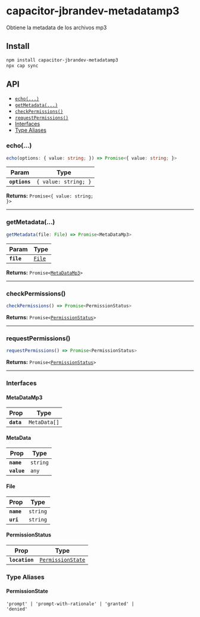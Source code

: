# capacitor-jbrandev-metadatamp3

Obtiene la metadata de los archivos mp3

## Install

```bash
npm install capacitor-jbrandev-metadatamp3
npx cap sync
```

## API

<docgen-index>

* [`echo(...)`](#echo)
* [`getMetadata(...)`](#getmetadata)
* [`checkPermissions()`](#checkpermissions)
* [`requestPermissions()`](#requestpermissions)
* [Interfaces](#interfaces)
* [Type Aliases](#type-aliases)

</docgen-index>

<docgen-api>
<!--Update the source file JSDoc comments and rerun docgen to update the docs below-->

### echo(...)

```typescript
echo(options: { value: string; }) => Promise<{ value: string; }>
```

| Param         | Type                            |
| ------------- | ------------------------------- |
| **`options`** | <code>{ value: string; }</code> |

**Returns:** <code>Promise&lt;{ value: string; }&gt;</code>

--------------------


### getMetadata(...)

```typescript
getMetadata(file: File) => Promise<MetaDataMp3>
```

| Param      | Type                                  |
| ---------- | ------------------------------------- |
| **`file`** | <code><a href="#file">File</a></code> |

**Returns:** <code>Promise&lt;<a href="#metadatamp3">MetaDataMp3</a>&gt;</code>

--------------------


### checkPermissions()

```typescript
checkPermissions() => Promise<PermissionStatus>
```

**Returns:** <code>Promise&lt;<a href="#permissionstatus">PermissionStatus</a>&gt;</code>

--------------------


### requestPermissions()

```typescript
requestPermissions() => Promise<PermissionStatus>
```

**Returns:** <code>Promise&lt;<a href="#permissionstatus">PermissionStatus</a>&gt;</code>

--------------------


### Interfaces


#### MetaDataMp3

| Prop       | Type                    |
| ---------- | ----------------------- |
| **`data`** | <code>MetaData[]</code> |


#### MetaData

| Prop        | Type                |
| ----------- | ------------------- |
| **`name`**  | <code>string</code> |
| **`value`** | <code>any</code>    |


#### File

| Prop       | Type                |
| ---------- | ------------------- |
| **`name`** | <code>string</code> |
| **`uri`**  | <code>string</code> |


#### PermissionStatus

| Prop           | Type                                                        |
| -------------- | ----------------------------------------------------------- |
| **`location`** | <code><a href="#permissionstate">PermissionState</a></code> |


### Type Aliases


#### PermissionState

<code>'prompt' | 'prompt-with-rationale' | 'granted' | 'denied'</code>

</docgen-api>
